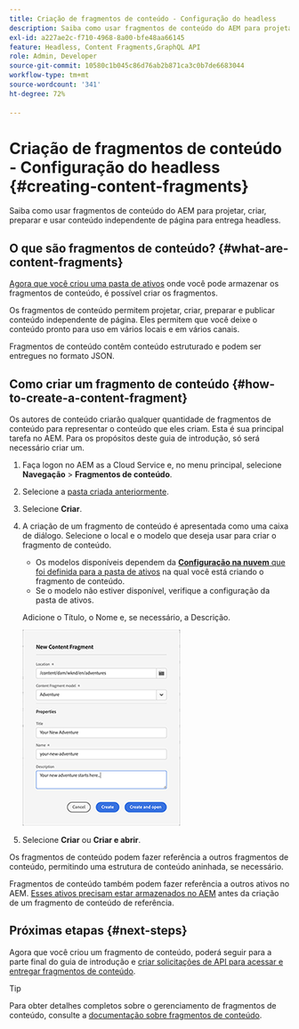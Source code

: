 ```yaml
---
title: Criação de fragmentos de conteúdo - Configuração do headless
description: Saiba como usar fragmentos de conteúdo do AEM para projetar, criar, preparar e usar conteúdo independente de página para entrega headless.
exl-id: a227ae2c-f710-4968-8a00-bfe48aa66145
feature: Headless, Content Fragments,GraphQL API
role: Admin, Developer
source-git-commit: 10580c1b045c86d76ab2b871ca3c0b7de6683044
workflow-type: tm+mt
source-wordcount: '341'
ht-degree: 72%

---
```


# Criação de fragmentos de conteúdo - Configuração do headless {#creating-content-fragments}

Saiba como usar fragmentos de conteúdo do AEM para projetar, criar, preparar e usar conteúdo independente de página para entrega headless.

## O que são fragmentos de conteúdo? {#what-are-content-fragments}

[Agora que você criou uma pasta de ativos](create-assets-folder.md) onde você pode armazenar os fragmentos de conteúdo, é possível criar os fragmentos.

Os fragmentos de conteúdo permitem projetar, criar, preparar e publicar conteúdo independente de página. Eles permitem que você deixe o conteúdo pronto para uso em vários locais e em vários canais.

Fragmentos de conteúdo contêm conteúdo estruturado e podem ser entregues no formato JSON.

## Como criar um fragmento de conteúdo {#how-to-create-a-content-fragment}

Os autores de conteúdo criarão qualquer quantidade de fragmentos de conteúdo para representar o conteúdo que eles criam. Esta é sua principal tarefa no AEM. Para os propósitos deste guia de introdução, só será necessário criar um.

1. Faça logon no AEM as a Cloud Service e, no menu principal, selecione **Navegação** > **Fragmentos de conteúdo**.

1. Selecione a [pasta criada anteriormente](create-assets-folder.md).
1. Selecione **Criar**.
1. A criação de um fragmento de conteúdo é apresentada como uma caixa de diálogo.
Selecione o local e o modelo que deseja usar para criar o fragmento de conteúdo.

   * Os modelos disponíveis dependem da [**Configuração na nuvem** que foi definida para a pasta de ativos](create-assets-folder.md) na qual você está criando o fragmento de conteúdo.
   * Se o modelo não estiver disponível, verifique a configuração da pasta de ativos.

   Adicione o Título, o Nome e, se necessário, a Descrição.

   ![Caixa de diálogo Criar novo fragmento de conteúdo](/help/sites-cloud/administering/content-fragments/assets/cfc-console-create.png)

1. Selecione **Criar** ou **Criar e abrir**.

Os fragmentos de conteúdo podem fazer referência a outros fragmentos de conteúdo, permitindo uma estrutura de conteúdo aninhada, se necessário.

Fragmentos de conteúdo também podem fazer referência a outros ativos no AEM. [Esses ativos precisam estar armazenados no AEM](/help/assets/manage-digital-assets.md) antes da criação de um fragmento de conteúdo de referência.

## Próximas etapas {#next-steps}

Agora que você criou um fragmento de conteúdo, poderá seguir para a parte final do guia de introdução e [criar solicitações de API para acessar e entregar fragmentos de conteúdo](create-api-request.md).

>[!TIP]
>
>Para obter detalhes completos sobre o gerenciamento de fragmentos de conteúdo, consulte a [documentação sobre fragmentos de conteúdo](/help/sites-cloud/administering/content-fragments/overview.md).
